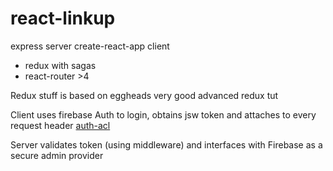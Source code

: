 # react-linkup

express server
create-react-app client
  * redux with sagas
  * react-router >4
  
Redux stuff is based on eggheads very good advanced redux tut

Client uses firebase Auth to login, obtains jsw token and attaches to every request header
[auth-acl](./doc/auth-acl.md)

Server validates token (using middleware) and interfaces with Firebase as a secure admin provider


